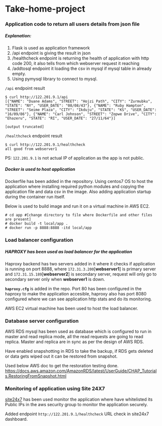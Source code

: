 # Take-home-project

### Application code to return all users details from json file

##### Explanation:

1) Flask is used as application framework
2) /api endpoint is giving the result in json
3) /healthcheck endpoint is returning the health of application with http code 200, it also tells from which webserver request it reaching
3) /addtosql endpoint it loading the csv in mysql if mysql table in already empty.
4) Using pymysql library to connect to mysql.


`/api` endpoint result
```
$ curl http://122.201.9.1/api
[{"NAME": "Duane Adams", "STREET": "Hojzi Path", "CITY": "Zurmubku", "STATE": "NY", "USER_DATE": "08/08/43"}, {"NAME": "Ruby Hampton", "STREET": "Seime Plaza", "CITY": "Ikduju", "STATE": "KS", "USER_DATE": "16/09/86"}, {"NAME": "Carl Johnson", "STREET": "Zopwe Drive", "CITY": "Ehazeru", "STATE": "RI", "USER_DATE": "27/11/64"}]

[output truncated]
```

`/healthcheck` endpoint result
```
$ curl http://122.201.9.1/healthcheck
all good from webserver1
```

PS: `122.201.9.1` is not actual IP of application as the app is not public.

##### Docker is used to host application

Dockerfile has been added in the repository. Using centos7 OS to host the application where installing required python modules and copying the application file and data csv in the image.
Also adding application startup during the container run itself.

Below is used to build image and run it on a virtual machine in AWS EC2.

```
# cd app #[change directory to file where Dockerfile and other files are present]
# docker build -t local/app .
# docker run -p 8888:8888 -itd local/app
```

### Load balancer configuration

##### HAPROXY has been used as load balancer for the application

Haproxy backend has two servers added in it where it checks if application is running on port 8888, where `172.31.3.200`[**webserver1**] is primary server and `172.31.15.189`[**webserver2**] is secondary server, request will only go to secondary server only when **webserver1** is down.

**`haproxy.cfg`** is added in the repo. Port 80 has been configured in the haproxy to make the application accesible, haproxy also has port 8080 configured where we can see application http stats and do its monitoring.

AWS EC2 virtual machine has been used to host the load balancer.

### Database server configuration

AWS RDS mysql has been used as database which is configured to run in master and read replica mode, all the read requests are going to read replica.
Master and replica are in sync as per the design of AWS RDS.

Have enabled snapshotting in RDS to take the backup, if RDS gets deleted or data gets wiped out it can be restored from snapshot.

Used below AWS doc to get the restoration testing done.
https://docs.aws.amazon.com/AmazonRDS/latest/UserGuide/CHAP_Tutorials.RestoringFromSnapshot.html

### Monitoring of application using Site 24X7

[site24x7](https://www.site24x7.com) has been used monitor the application where have whitelisted its Public IPs in the aws security group to monitor the application securely.

Added endpoint `http://122.201.9.1/healthcheck` URL check in site24x7 dashboard.
